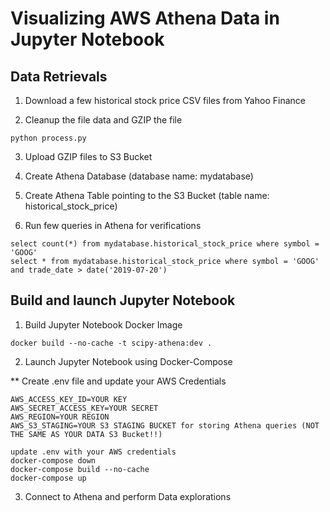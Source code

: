 # Visualizing AWS Athena Data in Jupyter Notebook

## Data Retrievals

1. Download a few historical stock price CSV files from Yahoo Finance

2. Cleanup the file data and GZIP the file
```
python process.py
```
3. Upload GZIP files to S3 Bucket

4. Create Athena Database (database name: mydatabase)

5. Create Athena Table pointing to the S3 Bucket (table name: historical_stock_price)

6. Run few queries in Athena for verifications

```
select count(*) from mydatabase.historical_stock_price where symbol = 'GOOG' 
select * from mydatabase.historical_stock_price where symbol = 'GOOG' and trade_date > date('2019-07-20')
```

## Build and launch Jupyter Notebook

1. Build Jupyter Notebook Docker Image
```
docker build --no-cache -t scipy-athena:dev .
```

2. Launch Jupyter Notebook using Docker-Compose

** Create .env file and update your AWS Credentials
```
AWS_ACCESS_KEY_ID=YOUR KEY
AWS_SECRET_ACCESS_KEY=YOUR SECRET
AWS_REGION=YOUR REGION
AWS_S3_STAGING=YOUR S3 STAGING BUCKET for storing Athena queries (NOT THE SAME AS YOUR DATA S3 Bucket!!)
```

```
update .env with your AWS credentials
docker-compose down
docker-compose build --no-cache
docker-compose up
```

3. Connect to Athena and perform Data explorations
